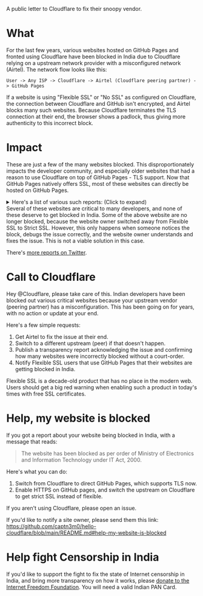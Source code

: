 A public letter to Cloudflare to fix their snoopy vendor.

# What

For the last few years, various websites hosted on GitHub Pages and fronted using Cloudflare have been blocked in India due to Cloudflare relying on a upstream network provider with a misconfigured network (Airtel). The network flow looks like this:

`User -> Any ISP -> Cloudflare -> Airtel (Cloudflare peering partner) -> GitHub Pages`

If a website is using "Flexible SSL" or "No SSL" as configured on Cloudflare, the connection between Cloudflare and GitHub isn't encrypted, and Airtel blocks many such websites. Because Cloudflare terminates the TLS connection at their end, the browser shows a padlock, thus giving more authenticity to this incorrect block.

# Impact

These are just a few of the many websites blocked. This disproportionately impacts the developer community, and especially older websites that had a reason to use Cloudflare on top of GitHub Pages - TLS support. Now that GitHub Pages natively offers SSL, most of these websites can directly be hosted on GitHub Pages.

<details><summary>Here's a list of various such reports: (Click to expand)</summary>

Website | Reports
----------------------|----------------------
teachyourselfcs.com  | https://twitter.com/oznova_/status/1467957261221830657
neovim.io            | https://twitter.com/sanchayan_maity/status/1479131300040564737 https://github.com/neovim/neovim.github.io/issues/254
usebottles.com       | https://news.ycombinator.com/item?id=29358915 https://github.com/bottlesdevs/website/issues/12
thephpleague.com     | https://www.reddit.com/r/india/comments/r3bc78/hey_anyone_facing_issues_with_airtel/ https://github.com/thephpleague/thephpleague.github.io/issues/102
tldr.sh | https://www.reddit.com/r/developersIndia/comments/p3kxi4/why_are_some_nonporn_dev_related_websites_blocked/ https://github.com/tldr-pages/tldr/issues/7626
pennapps.com | https://twitter.com/skxrxn/status/1479520588955742209?s=20
termux.com | https://twitter.com/geekodour/status/1478963440412626946 https://github.com/termux/termux.github.io/issues/56
rsms.me | https://twitter.com/sahilk/status/1479489063874752512 https://twitter.com/sahilk/status/1441104954408587264
shantanugoel.com     | https://twitter.com/prohack/status/1422233887522975744 https://forum.internetfreedom.in/t/website-blocking-report-and-wynk-ads-shantanugoel-com/2318
codewithrockstar.com | https://github.com/RockstarLang/codewithrockstar.com/issues/11 https://news.ycombinator.com/item?id=29481644
web.mightyme.in      | https://stackoverflow.com/questions/70420313/getting-the-website-has-been-blocked-as-per-order-of-ministry-of-electronics-an
buyday.in        | https://stackoverflow.com/a/70426860
boxbilling.org | https://github.com/boxbilling/boxbilling/issues/1178 https://twitter.com/MichaelAnandR/status/1471935979787194373
Node-OS.com              | https://github.com/NodeOS/nodeos.github.io/issues/28
konvajs.com          | https://github.com/konvajs/konva/issues/1161
breaks.eu.org        | https://www.reddit.com/r/developersIndia/comments/rg4fqb/airtel_blocked_my_projects_website_please_help/
platesphp.com        | https://github.com/thephpleague/plates/issues/288 https://www.reddit.com/r/india/comments/r3bc78/hey_anyone_facing_issues_with_airtel/
coreui.io            | https://old.reddit.com/r/india/comments/p12qtq/why_did_govt_of_india_blocked_a_html_template/ https://github.com/coreui/coreui-website/issues/19
4fw.pw | https://github.com/captn3m0/hello-cloudflare/issues/2
mpp.su | https://github.com/captn3m0/hello-cloudflare/issues/2
about.hacktohell.org | https://twitter.com/hacktohell/status/1479484933785538562
one9x.org | https://twitter.com/Ramank775/status/1465979965002846209
kossiitkgp.org | https://twitter.com/OrkoHunter/status/1425089684535975937
orkohunter.net | https://twitter.com/OrkoHunter/status/1425089684535975937
treyhunner.com | https://twitter.com/abdulmuneer/status/1466289536833523714
wowjs.uk | https://twitter.com/rahulrrnair/status/1465629811368357888
akshatmittal.com | https://twitter.com/iakshatmittal/status/1479517378455040002
garudahacks.com | https://twitter.com/skxrxn/status/1479520588955742209?s=20
noflojs.org | https://github.com/noflo/noflo/issues/863
docs.pixelfed.org | https://github.com/pixelfed/docs/issues/80
nodered.org | https://community.cloudflare.com/t/website-blocked-for-some-users-in-india/300620
catalogue.nodered.org | https://community.cloudflare.com/t/website-blocked-for-some-users-in-india/300620
</details>
Several of these websites are critical to many developers, and none of these deserve to get blocked in India. Some of the above website are no longer blocked, because the website owner switched away from Flexible SSL to Strict SSL. However, this only happens when someone notices the block, debugs the issue correctly, and the website owner understands and fixes the issue. This is not a viable solution in this case.

There's [more reports on Twitter](https://twitter.com/search?q=blocked%20as%20per%20order%20of%20Ministry%20of%20Electronics%20and%20Information%20Technology).

# Call to Cloudflare

Hey @Cloudflare, please take care of this. Indian developers have been blocked out various critical websites because your upstream vendor (peering partner) has a misconfiguration. This has been going on for years, with no action or update at your end. 

Here's a few simple requests:

1. Get Airtel to fix the issue at their end.
2. Switch to a different upstream (peer) if that doesn't happen.
3. Publish a transparency report acknowledging the issue and confirming how many websites were incorrectly blocked without a court-order.
4. Notify Flexible SSL users that use GitHub Pages that their websites are getting blocked in India.

Flexible SSL is a decade-old product that has no place in the modern web. Users should get a big red warning when enabling such a product in today's times with free SSL certificates.

# Help, my website is blocked

If you got a report about your website being blocked in India, with a message that reads:

> The website has been blocked as per order of Ministry of Electronics and Information Technology under IT Act, 2000.

Here's what you can do:

1. Switch from Cloudflare to direct GitHub Pages, which supports TLS now.
2. Enable HTTPS on GitHub pages, and switch the upstream on Cloudflare to get strict SSL instead of flexible.

If you aren't using Cloudflare, please open an issue.

If you'd like to notify a site owner, please send them this link: https://github.com/captn3m0/hello-cloudflare/blob/main/README.md#help-my-website-is-blocked

# Help fight Censorship in India

If you'd like to support the fight to fix the state of Internet censorship in India, and bring more transparency on how it works, please [donate to the Internet Freedom Foundation](https://internetfreedom.in/donate/). You will need a valid Indian PAN Card.
